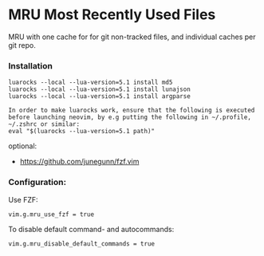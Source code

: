 # MRU Most Recently Used Files

MRU with one cache for for git non-tracked files, and individual caches per git repo. 

### Installation
    luarocks --local --lua-version=5.1 install md5
    luarocks --local --lua-version=5.1 install lunajson
    luarocks --local --lua-version=5.1 install argparse

    In order to make luarocks work, ensure that the following is executed before launching neovim, by e.g putting the following in ~/.profile, ~/.zshrc or similar:
    eval "$(luarocks --lua-version=5.1 path)"

optional:
* https://github.com/junegunn/fzf.vim


### Configuration:
Use FZF:

    vim.g.mru_use_fzf = true

To disable default command- and autocommands:

    vim.g.mru_disable_default_commands = true

